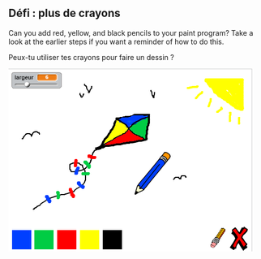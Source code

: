 ## Défi : plus de crayons

Can you add red, yellow, and black pencils to your paint program? Take a look at the earlier steps if you want a reminder of how to do this.

Peux-tu utiliser tes crayons pour faire un dessin ?

![screenshot](images/paint-final.png)